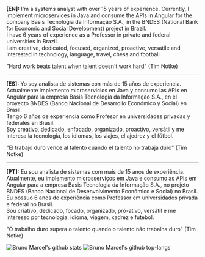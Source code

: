 <b>[EN]:</b> I'm a systems analyst with over 15 years of experience. Currently, I implement microservices in Java and consume the APIs in Angular for the company Basis Tecnologia da Informação S.A., in the BNDES (National Bank for Economic and Social Development) project in Brazil.<br>
I have 6 years of experience as a Professor in private and federal universities in Brazil.<br>
I am creative, dedicated, focused, organized, proactive, versatile and interested in technology, language, travel, chess and football.<br>

"Hard work beats talent when talent doesn't work hard" (Tim Notke)

-----------------------------------------------------------------------------------------------------------------------------------------------

<b>[ES]:</b> Yo soy analista de sistemas con más de 15 años de experiencia. Actualmente implemento microservicios en Java y consumo las APIs en Angular para la empresa Basis Tecnologia da Informação S.A., en el proyecto BNDES (Banco Nacional de Desarrollo Económico y Social) en Brasil.<br>
Tengo 6 años de experiencia como Profesor en universidades privadas y federales en Brasil.<br>
Soy creativo, dedicado, enfocado, organizado, proactivo, versátil y me interesa la tecnología, los idiomas, los viajes, el ajedrez y el fútbol.<br>

"El trabajo duro vence al talento cuando el talento no trabaja duro" (Tim Notke)

-----------------------------------------------------------------------------------------------------------------------------------------------

<b>[PT]:</b> Eu sou analista de sistemas com mais de 15 anos de experiência. Atualmente, eu implemento microsserviços em Java e consumo as APIs em Angular para a empresa Basis Tecnologia da Informação S.A., no projeto BNDES (Banco Nacional de Desenvolvimento Econômico e Social) no Brasil.<br>
Eu possuo 6 anos de experiência como Professor em universidades privada e federal no Brasil.<br>
Sou criativo, dedicado, focado, organizado, pró-ativo, versátil e me interesso por tecnologia, idioma, viagem, xadrez e futebol.<br>

"O trabalho duro supera o talento quando o talento não trabalha duro" (Tim Notke)

![Bruno Marcel's github stats](https://github-readme-stats.vercel.app/api?username=bmnsouza&show_icons=true&theme=dracula)
![Bruno Marcel's github top-langs](https://github-readme-stats.vercel.app/api/top-langs/?username=bmnsouza&layout=compact&theme=dracula)
